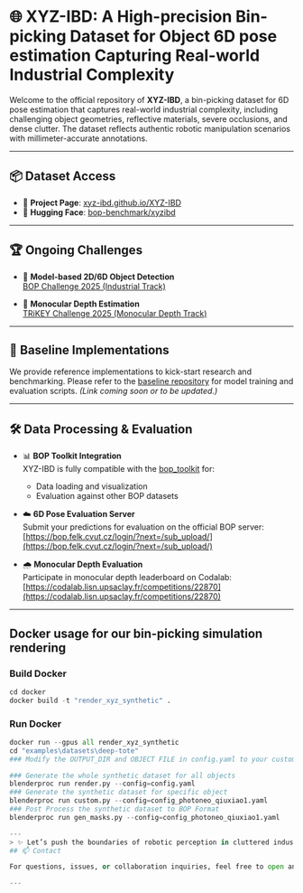 # 🌐 	XYZ-IBD: A High-precision Bin-picking Dataset for Object 6D pose estimation Capturing Real-world Industrial Complexity

Welcome to the official repository of **XYZ-IBD**, a bin-picking dataset for 6D pose estimation that captures real-world industrial complexity, including challenging object geometries, reflective materials, severe occlusions, and dense clutter. The dataset reflects authentic robotic manipulation scenarios with millimeter-accurate annotations. 

---

## 📦 Dataset Access

- 🔗 **Project Page**: [xyz-ibd.github.io/XYZ-IBD](https://xyz-ibd.github.io/XYZ-IBD)
- 🤗 **Hugging Face**: [bop-benchmark/xyzibd](https://huggingface.co/datasets/bop-benchmark/xyzibd)

---

## 🏆 Ongoing Challenges

- 🧊 **Model-based 2D/6D Object Detection**  
  [BOP Challenge 2025 (Industrial Track)](https://bop.felk.cvut.cz/challenges/)

- 🌄 **Monocular Depth Estimation**  
  [TRiKEY Challenge 2025 (Monocular Depth Track)](https://sites.google.com/view/iccv25tricky/home#h.9sn9fynz7to1)

---

## 🚀 Baseline Implementations

We provide reference implementations to kick-start research and benchmarking. Please refer to the [baseline repository](#) for model training and evaluation scripts. *(Link coming soon or to be updated.)*

---

## 🛠️ Data Processing & Evaluation

- 📊 **BOP Toolkit Integration**  
  XYZ-IBD is fully compatible with the [bop_toolkit](https://github.com/thodan/bop_toolkit) for:
  - Data loading and visualization
  - Evaluation against other BOP datasets

- ☁️ **6D Pose Evaluation Server**  
  Submit your predictions for evaluation on the official BOP server:  
  [https://bop.felk.cvut.cz/login/?next=/sub_upload/](https://bop.felk.cvut.cz/login/?next=/sub_upload/)

- 🌧️ **Monocular Depth Evaluation**  
  Participate in monocular depth leaderboard on Codalab:  
  [https://codalab.lisn.upsaclay.fr/competitions/22870](https://codalab.lisn.upsaclay.fr/competitions/22870)

---

## Docker usage for our bin-picking simulation rendering

### Build Docker
 ```python
cd docker 
docker build -t "render_xyz_synthetic" .
```
### Run Docker
```python
docker run --gpus all render_xyz_synthetic
cd "examples\datasets\deep-tote"
### Modify the OUTPUT_DIR and OBJECT FILE in config.yaml to your custom path before run scripts!

### Generate the whole synthetic dataset for all objects
blenderproc run render.py --config=config.yaml
### Generate the synthetic dataset for specific object
blenderproc run custom.py --config=config_photoneo_qiuxiao1.yaml
### Post Process the synthetic dataset to BOP Format
blenderproc run gen_masks.py --config=config_photoneo_qiuxiao1.yaml

---
> ✨ Let’s push the boundaries of robotic perception in cluttered industrial environments!
## 📫 Contact

For questions, issues, or collaboration inquiries, feel free to open an issue or reach out via the project page.

---
